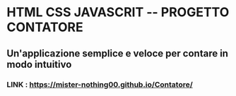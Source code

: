 # HTML CSS JAVASCRIT -- PROGETTO CONTATORE


## Un'applicazione semplice e veloce per contare in modo intuitivo

### LINK :   https://mister-nothing00.github.io/Contatore/

